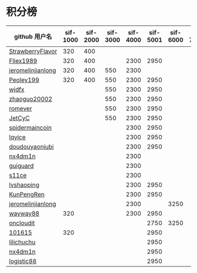 # 积分榜
| github 用户名  | sif-1000  | sif-2000  |  sif-3000 |  sif-4000 |  sif-5001 |  sif-6000 | sif-7000|总计  |
|--|---|---|---|---|---|---|---|--|
| [StrawberryFlavor](https://github.com/StrawberryFlavor) | 320  | 400  |   |   |   |   |   |   |
| [Fliex1989](https://github.com/Fliex1989)  |320| 400  |   |  2300 |  2950 |   |   |   |
| [jeromelinjianlong](https://github.com/jeromelinjianlong) |  320 |  400 | 550  | 2300  |   |   |   |   |
| [Peoley199](https://github.com/Peoley199) | 320  | 400  |  550 | 2300  | 2950  |   |   |   |
| [wjdfx](https://github.com/wjdfx) |   |   | 550  |  2300 | 2950  |   |   |   |
| [zhaoguo20002](https://github.com/zhaoguo20002)  |   |   | 550  |  2300 |  2950 |   |   |   |
| [romever](https://github.com/romever)   |   |   |  550 | 2300  |2950   |   |   |   |
| [JetCyC](https://github.com/JetCyC)   |   |   |  550 |  2300 | 2950  |   |   |   |
| [spidermaincoin](https://github.com/spidermaincoin)   |   |   |   | 2300  | 2950   |   |   |   |
| [lqyice](https://github.com/lqyice)   |   |   |   |  2300 | 2950  |   |   |   |
| [doudouyaoniubi](https://github.com/doudouyaoniubi)  |   |   |   |  2300 | 2950  |   |   |   |
| [nx4dm1n](https://github.com/nx4dm1n)   |   |   |   |  2300 |   |   |   |   |
| [guiguard](https://github.com/guiguard)   |   |   |   |  2300 |   |   |   |   |
| [s11ce](https://github.com/s11ce)  |   |   |   |  2300 |   |   |   |   |
| [lvshaoping](https://github.com/lvshaoping)  |   |   |   |  2300 | 2950  |   |   |   |
| [KunPengRen](https://github.com/KunPengRen)   |   |   |   | 2300   |2950   |   |   |   |
| [jeromelinjianlong](https://github.com/jeromelinjianlong)   |   |   |   |  2300  |   |  3250 |   |   |
| [wayway88](https://github.com/wayway88)   | 320  |   |   | 2300   | 2950  |   |   |   |
| [oncloudit](https://github.com/oncloudit)   |   |   |   |   |  2750 | 3250  |   |   |
| [101615](https://github.com/101615)   | 320  |   |   |   | 2950 |   |   |   |
| [lilichuchu](https://github.com/lilichuchu)   |   |   |  |   | 2950   |   |   |   |
| [nx4dm1n](https://github.com/nx4dm1n)   |   |   |   |   |  2950 |   |   |   |
| [logistic88](https://github.com/logistic88)   |   |   |   |   | 2950  |   |   |   |
